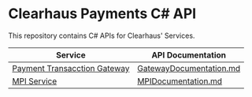 # Clearhaus Payments C# API

This repository contains C# APIs for Clearhaus' Services.

| Service     | API Documentation |
| ----------- | ----------------- |
| [Payment Transacction Gateway](http://docs.gateway.clearhaus.com) | [GatewayDocumentation.md](GatewayDocumentation.md) |
| [MPI Service](http://docs.3dsecure.io) | [MPIDocumentation.md](MPIDocumentation.md) |
